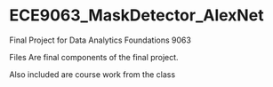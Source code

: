 # ECE9063_MaskDetector_AlexNet
Final Project for Data Analytics Foundations 9063


Files Are final components of the final project.

Also included are course work from the class 
